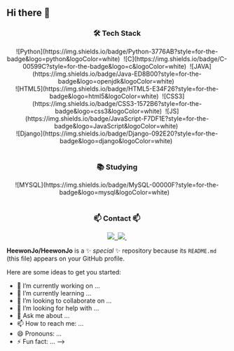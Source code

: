 ## Hi there 👋

<!--내용 부분-->
<h3 align="center">🛠 Tech Stack</h3>
<div align="center">
  ![Python](https://img.shields.io/badge/Python-3776AB?style=for-the-badge&logo=python&logoColor=white)&nbsp
  ![C](https://img.shields.io/badge/C-00599C?style=for-the-badge&logo=c&logoColor=white)&nbsp
  ![JAVA](https://img.shields.io/badge/Java-ED8B00?style=for-the-badge&logo=openjdk&logoColor=white)&nbsp
</div>

<div align="center">
  ![HTML5](https://img.shields.io/badge/HTML5-E34F26?style=for-the-badge&logo=html5&logoColor=white)&nbsp
  ![CSS3](https://img.shields.io/badge/CSS3-1572B6?style=for-the-badge&logo=css3&logoColor=white)&nbsp
  ![JS](https://img.shields.io/badge/JavaScript-F7DF1E?style=for-the-badge&logo=JavaScript&logoColor=white)&nbsp
</div>

<div align="center">
  ![Django](https://img.shields.io/badge/Django-092E20?style=for-the-badge&logo=django&logoColor=white)&nbsp
</div>

<br>

<h3 align="center">📚 Studying</h3>
<div align="center">
  ![MYSQL](https://img.shields.io/badge/MySQL-00000F?style=for-the-badge&logo=mysql&logoColor=white)&nbsp
  <img src"https://img.shields.io/badge/Spring Boot-6DB33F?style=flat-square&logo=SpringBoot&logoColor=white"/>&nbsp
</div>

<!--
<br>

<h3 align="center">🛠 Tools</h3>
<div align="center">
  <img src="https://img.shields.io/badge/git-F05033.svg?style=for-the-badge&logo=git&logoColor=white" />&nbsp
  <img src="https://img.shields.io/badge/github-181717.svg?style=for-the-badge&logo=github&logoColor=white" />&nbsp
  <img src="https://img.shields.io/badge/Notion-F3F3F3.svg?style=for-the-badge&logo=notion&logoColor=black" />&nbsp
</div>

<div align="center">
  <img src="https://img.shields.io/badge/adobe%20photoshop-08253c.svg?style=for-the-badge&logo=adobe%20photoshop&logoColor=37abff" />&nbsp
  <img src="https://img.shields.io/badge/figma-F24E1E.svg?style=for-the-badge&logo=figma&logoColor=white" />&nbsp
</div>

<br>

<div align="center">
  <img src="https://img.shields.io/badge/VSCode-2C2C32.svg?style=for-the-badge&logo=visual-studio-code&logoColor=22ABF3" />&nbsp
  <img src="https://img.shields.io/badge/jupyter-2C2C32.svg?style=for-the-badge&logo=jupyter&logoColor=F37726" />&nbsp
<!--   <img src="https://img.shields.io/badge/Colab-2C2C32.svg?style=for-the-badge&logo=googlecolab&logoColor=F9AB00" />&nbsp -->
</div>

<br>

<h3 align="center">📫 Contact 📫</h3>
<div align="center">
  <a href="https://velog.io/@oka1313">
    <img src="https://img.shields.io/badge/Velog-1EBC8F?style=for-the-badge&logo=velog&logoColor=white" />&nbsp
  </a>
  <a href="mailto:oka1313@gmail.com">
    <img
      src="https://img.shields.io/badge/oka1313@gmail.com-D14836?style=for-the-badge&logo=gmail&logoColor=white"/>&nbsp
  </a>
</div>


**HeewonJo/HeewonJo** is a ✨ _special_ ✨ repository because its `README.md` (this file) appears on your GitHub profile.

Here are some ideas to get you started:

- 🔭 I’m currently working on ...
- 🌱 I’m currently learning ...
- 👯 I’m looking to collaborate on ...
- 🤔 I’m looking for help with ...
- 💬 Ask me about ...
- 📫 How to reach me: ...
- 😄 Pronouns: ...
- ⚡ Fun fact: ...
-->
